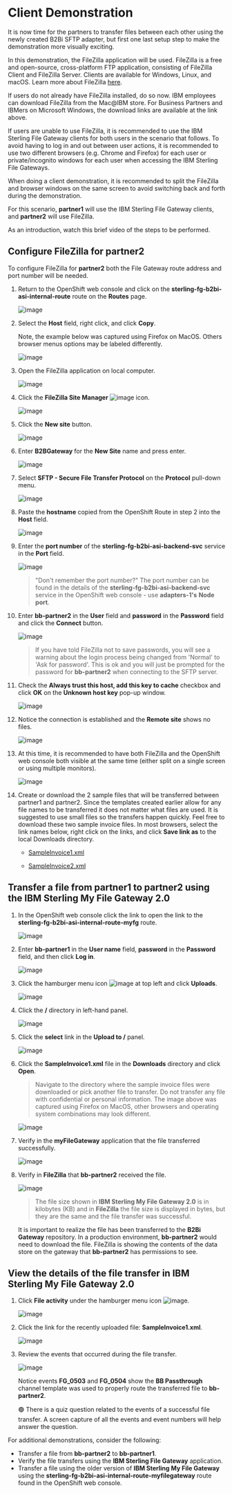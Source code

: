 # Client Demonstration

It is now time for the partners to transfer files between each other using the newly created B2Bi SFTP adapter, but first one last setup step to make the demonstration more visually exciting.

In this demonstration, the FileZilla application will be used. FileZilla is a free and open-source, cross-platform FTP application, consisting of FileZilla Client and FileZilla Server. Clients are available for Windows, Linux, and macOS. Learn more about FileZilla [here](https://filezilla-project.org/).

If users do not already have FileZilla installed, do so now. IBM employees can download FileZilla from the Mac@IBM store. For Business Partners and IBMers on Microsoft Windows, the download links are available at the link above.

If users are unable to use FileZilla, it is recommended to use the IBM Sterling File Gateway clients for both users in the scenario that follows. To avoid having to log in and out between user actions, it is recommended to use two different browsers (e.g. Chrome and Firefox) for each user or private/incognito windows for each user when accessing the IBM Sterling File Gateways.

When doing a client demonstration, it is recommended to split the FileZilla and browser windows on the same screen to avoid switching back and forth during the demonstration.

For this scenario, **partner1** will use the IBM Sterling File Gateway clients, and **partner2** will use FileZilla.

As an introduction, watch this brief video of the steps to be performed.

<!-- 
![type:video](_videos/SterlingDataExchange-ClientDemoWalkthrough-final.mp4)
-->

## Configure FileZilla for partner2

To configure FileZilla for **partner2** both the File Gateway route address and port number will be needed.

1. Return to the OpenShift web console and click on the **sterling-fg-b2bi-asi-internal-route** route on the **Routes** page.

    ![image](_attachments/OS_InternalRoute1.png)

1. Select the **Host** field, right click, and click **Copy**.

    Note, the example below was captured using Firefox on MacOS. Others browser menus options may be labeled differently.

    ![image](_attachments/OS_InternalRoute2.png)

1. Open the FileZilla application on local computer.

    ![image](_attachments/FileZilla.png)

1. Click the **FileZilla Site Manager** ![image](_attachments/FZSiteManagerIcon.png) icon.

    ![image](_attachments/FileZillaSiteManager.png)

1. Click the **New site** button.

    ![image](_attachments/FZ_NewSiteButton.png)

1. Enter **B2BGateway** for the **New Site** name and press enter.

    ![image](_attachments/FZ_NewSiteName.png)

1. Select **SFTP - Secure File Transfer Protocol** on the **Protocol** pull-down menu.

    ![image](_attachments/FZ_NewSiteProtocol.png)

1. Paste the **hostname** copied from the OpenShift Route in step 2 into the **Host** field.

    ![image](_attachments/FZ_NewSitePasteHost.png)

1. Enter the **port number** of the **sterling-fg-b2bi-asi-backend-svc** service in the **Port** field.

    ![image](_attachments/FZ_NewSitePort.png)

    > "Don't remember the port number?" The port number can be found in the details of the **sterling-fg-b2bi-asi-backend-svc** service in the OpenShift web console - use **adapters-1's** **Node port**.

1. Enter **bb-partner2** in the **User** field and **password** in the **Password** field and click the **Connect** button.

    ![image](_attachments/BB_FZ_NewSiteUserPassword.png)

    > If you have told FileZilla not to save passwords, you will see a warning about the login process being changed from 'Normal' to 'Ask for password'. This is ok and you will just be prompted for the password for **bb-partner2** when connecting to the SFTP server.

1. Check the **Always trust this host, add this key to cache** checkbox and click **OK** on the **Unknown host key** pop-up window.

    ![image](_attachments/FZ_UKnknownHostKey.png)

1. Notice the connection is established and the **Remote site** shows no files.

    ![image](_attachments/FZ_Connected.png)

1. At this time, it is recommended to have both FileZilla and the OpenShift web console both visible at the same time (either split on a single screen or using multiple monitors).

    ![image](_attachments/OS_FZ_splitScreen.png)

1. Create or download the 2 sample files that will be transferred between partner1 and partner2. Since the templates created earlier allow for any file names to be transferred it does not matter what files are used.  It is suggested to use small files so the transfers happen quickly.  Feel free to download these two sample invoice files. In most browsers, select the link names below, right click on the links, and click **Save link as** to the local Downloads directory.

    - [SampleInvoice1.xml](https://raw.githubusercontent.com/IBM/SalesEnablement-SterlingDataExchange-L3/main/tools/SampleInvoice1.xml)

    - [SampleInvoice2.xml](https://raw.githubusercontent.com/IBM/SalesEnablement-SterlingDataExchange-L3/main/tools/SampleInvoice2.xml)

## Transfer a file from partner1 to partner2 using the IBM Sterling My File Gateway 2.0

1. In the OpenShift web console click the link to open the link to the **sterling-fg-b2bi-asi-internal-route-myfg** route.

    ![image](_attachments/OS_Route-MyFG.png)

1. Enter **bb-partner1** in the **User name** field, **password** in the **Password** field, and then click **Log in**.

    ![image](_attachments/BB_MyFG_login.png)

1. Click the hamburger menu icon ![image](_attachments/MyFG_HamburgerIcon.png) at top left and click **Uploads**.

    ![image](_attachments/MyFG_UploadsMenu.png)

1. Click the **/** directory in left-hand panel.

    ![image](_attachments/MyFG_DirectorySelect.png)

1. Click the **select** link in the **Upload to /** panel.

    ![image](_attachments/MyFG_UploadPanel.png)

1. Click the **SampleInvoice1.xml** file in the **Downloads** directory and click **Open**.

    > Navigate to the directory where the sample invoice files were downloaded or pick another file to transfer. Do not transfer any file with confidential or personal information. The image above was captured using Firefox on MacOS, other browsers and operating system combinations may look different.

    <!-- alternate render for mkdocs
    !!! note "Note"
        Navigate to the directory where the sample invoice files were downloaded or pick another file to transfer. Do not transfer any file with confidential or personal information. The image above was captured using Firefox on MacOS, other browsers and operating system combinations may look different.
    -->

    ![image](_attachments/MyFG_UploadFileDialog.png)

1. Verify in the **myFileGateway** application that the file transferred successfully.

    ![image](_attachments/BB_MyFG_UploadFileTransferSuccess.png)

1. Verify in **FileZilla** that **bb-partner2** received the file.

    ![image](_attachments/BB_FZ_UploadFileTransferSuccess.png)

    > The file size shown in **IBM Sterling My File Gateway 2.0** is in kilobytes (KB) and in **FileZilla** the file size is displayed in bytes, but they are the same and the file transfer was successful.

    <!-- alternate render for mkdocs
    !!! note "Note"
        The file size shown in **IBM Sterling My File Gateway 2.0** is in kilobytes (KB) and in **FileZilla** the file size is displayed in bytes, but they are the same and the file transfer was successful.
    -->

    It is important to realize the file has been transferred to the **B2Bi Gateway** repository. In a production environment, **bb-partner2** would need to download the file. FileZilla is showing the contents of the data store on the gateway that **bb-partner2** has permissions to see.

## View the details of the file transfer in **IBM Sterling My File Gateway 2.0**

1. Click **File activity** under the hamburger menu icon ![image](_attachments/MyFG_HamburgerIcon.png).

    ![image](_attachments/MyFG_FileActivityMenu.png)

1. Click the link for the recently uploaded file: **SampleInvoice1.xml**.

    ![image](_attachments/BB_MyFG_FileActivity.png)

1. Review the events that occurred during the file transfer.

    ![image](_attachments/BB_MyFG_FileActivityDetails.png)

    Notice events **FG_0503** and **FG_0504** show the **BB Passthrough** channel template was used to properly route the transferred file to **bb-partner2**.

    :green_circle: There is a quiz question related to the events of a successful file transfer. A screen capture of all the events and event numbers will help answer the question.

    <!-- alternate render for mkdocs
    ??? question "BP quiz question"
        There is a quiz question related to the events of a successful file transfer. A screen capture of all the events and event numbers will help answer the question.
    -->

For additional demonstrations, consider the following:

- Transfer a file from **bb-partner2** to **bb-partner1**.
- Verify the file transfers using the **IBM Sterling File Gateway** application.
- Transfer a file using the older version of **IBM Sterling My File Gateway** using the **sterling-fg-b2bi-asi-internal-route-myfilegateway** route found in the OpenShift web console.

